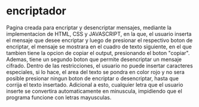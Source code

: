 # encriptador
Pagina creada para encriptar y desencriptar mensajes, mediante la implementacion de HTML, CSS y JAVASCRIPT, en la que, el usuario inserta el mensaje que desee encriptar y luego de presionar el respectivo boton de encriptar, el mensaje se mostrara en el cuadro de texto siguiente, en el que tambien tiene la opcion de copiar el output, presionando el boton "copiar". Ademas, tiene un segundo boton que permite desencriptar un mensaje cifrado.
Dentro de las restricciones, el usuario no puede insertar caracteres especiales, si lo hace, el area del texto se pondra en color rojo y no sera posible presionar ningun boton de encriptar o desencriptar, hasta que corrija el texto insertado. Adicional a esto, cualquier letra que el usuario inserte se convertira automaticamente en minuscula, impidiendo que el programa funcione con letras mayusculas.

